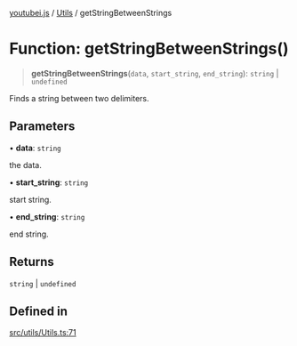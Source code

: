 [youtubei.js](../../../README.md) / [Utils](../README.md) / getStringBetweenStrings

# Function: getStringBetweenStrings()

> **getStringBetweenStrings**(`data`, `start_string`, `end_string`): `string` \| `undefined`

Finds a string between two delimiters.

## Parameters

• **data**: `string`

the data.

• **start\_string**: `string`

start string.

• **end\_string**: `string`

end string.

## Returns

`string` \| `undefined`

## Defined in

[src/utils/Utils.ts:71](https://github.com/LuanRT/YouTube.js/blob/fc5571629eca037af7de03f4b903da6add1f300b/src/utils/Utils.ts#L71)
